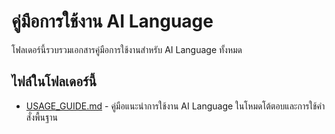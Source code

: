 
# คู่มือการใช้งาน AI Language

โฟลเดอร์นี้รวบรวมเอกสารคู่มือการใช้งานสำหรับ AI Language ทั้งหมด

## ไฟล์ในโฟลเดอร์นี้

- [USAGE_GUIDE.md](./USAGE_GUIDE.md) - คู่มือแนะนำการใช้งาน AI Language ในโหมดโต้ตอบและการใช้คำสั่งพื้นฐาน
